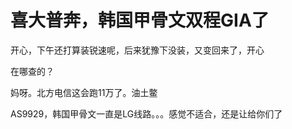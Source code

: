 # 喜大普奔，韩国甲骨文双程GIA了


开心，下午还打算装锐速呢，后来犹豫下没装，又变回来了，开心

在哪查的？ 

妈呀。北方电信这会跑11万了。油土鳖

AS9929，韩国甲骨文一直是LG线路。。。感觉不适合，还是让给你们了
